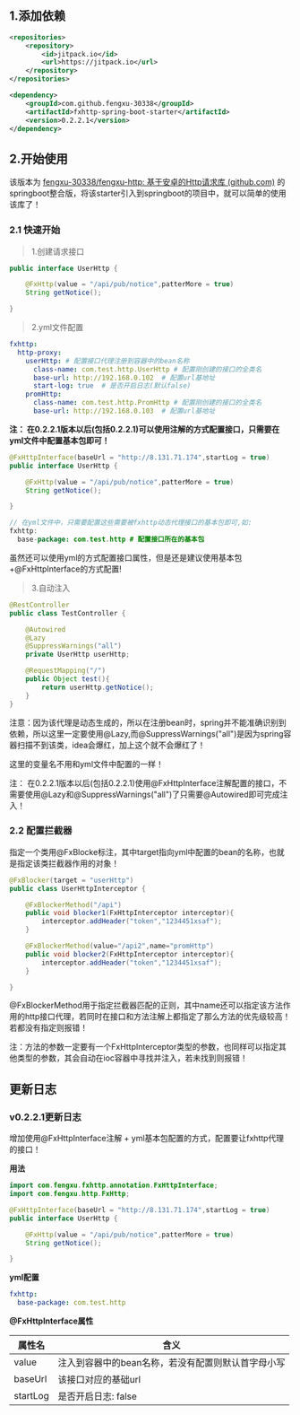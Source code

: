 ## 1.添加依赖

```xml
<repositories>
    <repository>
        <id>jitpack.io</id>
        <url>https://jitpack.io</url>
    </repository>
</repositories>

<dependency>
    <groupId>com.github.fengxu-30338</groupId>
    <artifactId>fxhttp-spring-boot-starter</artifactId>
    <version>0.2.2.1</version>
</dependency>
```





## 2.开始使用

该版本为 [fengxu-30338/fengxu-http: 基于安卓的Http请求库 (github.com)](https://github.com/fengxu-30338/fengxu-http) 的springboot整合版，将该starter引入到springboot的项目中，就可以简单的使用该库了！



### 2.1 快速开始



> 1.创建请求接口

```java
public interface UserHttp {

    @FxHttp(value = "/api/pub/notice",patterMore = true)
    String getNotice();

}
```



> 2.yml文件配置

```yaml
fxhttp:
  http-proxy:
    userHttp: # 配置接口代理注册到容器中的bean名称
      class-name: com.test.http.UserHttp # 配置刚创建的接口的全类名
      base-url: http://192.168.0.102  # 配置url基地址
      start-log: true  # 是否开启日志(默认false)
    promHttp:
      class-name: com.test.http.PromHttp # 配置刚创建的接口的全类名
      base-url: http://192.168.0.103  # 配置url基地址  
```



**注： 在0.2.2.1版本以后(包括0.2.2.1)可以使用注解的方式配置接口，只需要在yml文件中配置基本包即可！**

```java
@FxHttpInterface(baseUrl = "http://8.131.71.174",startLog = true)
public interface UserHttp {

    @FxHttp(value = "/api/pub/notice",patterMore = true)
    String getNotice();

}

// 在yml文件中，只需要配置这些需要被fxhttp动态代理接口的基本包即可,如:
fxhttp:
  base-package: com.test.http # 配置接口所在的基本包
```

虽然还可以使用yml的方式配置接口属性，但是还是建议使用基本包+@FxHttpInterface的方式配置!





> 3.自动注入

```java
@RestController
public class TestController {

    @Autowired
    @Lazy
    @SuppressWarnings("all")
    private UserHttp userHttp;

    @RequestMapping("/")
    public Object test(){
        return userHttp.getNotice();
    }
}
```

注意：因为该代理是动态生成的，所以在注册bean时，spring并不能准确识别到依赖，所以这里一定要使用@Lazy,而@SuppressWarnings("all")是因为spring容器扫描不到该类，idea会爆红，加上这个就不会爆红了！

这里的变量名不用和yml文件中配置的一样！



注： 在0.2.2.1版本以后(包括0.2.2.1)使用@FxHttpInterface注解配置的接口，不需要使用@Lazy和@SuppressWarnings("all")了只需要@Autowired即可完成注入！



### 2.2 配置拦截器

指定一个类用@FxBlocke标注，其中target指向yml中配置的bean的名称，也就是指定该类拦截器作用的对象！

```java
@FxBlocker(target = "userHttp")
public class UserHttpInterceptor {

    @FxBlockerMethod("/api")
    public void blocker1(FxHttpInterceptor interceptor){
        interceptor.addHeader("token","1234451xsaf");
    }

    @FxBlockerMethod(value="/api2",name="promHttp")
    public void blocker2(FxHttpInterceptor interceptor){
        interceptor.addHeader("token","1234451xsaf");
    }

}
```

@FxBlockerMethod用于指定拦截器匹配的正则，其中name还可以指定该方法作用的http接口代理，若同时在接口和方法注解上都指定了那么方法的优先级较高！若都没有指定则报错！

注：方法的参数一定要有一个FxHttpInterceptor类型的参数，也同样可以指定其他类型的参数，其会自动在ioc容器中寻找并注入，若未找到则报错！



## 更新日志



### v0.2.2.1更新日志



增加使用@FxHttpInterface注解 + yml基本包配置的方式，配置要让fxhttp代理的接口！

**用法**

```java
import com.fengxu.fxhttp.annotation.FxHttpInterface;
import com.fengxu.http.FxHttp;

@FxHttpInterface(baseUrl = "http://8.131.71.174",startLog = true)
public interface UserHttp {

    @FxHttp(value = "/api/pub/notice",patterMore = true)
    String getNotice();

}
```



**yml配置**

```yaml
fxhttp:
  base-package: com.test.http
```



**@FxHttpInterface属性**

| 属性名   | 含义                                               |
| -------- | -------------------------------------------------- |
| value    | 注入到容器中的bean名称，若没有配置则默认首字母小写 |
| baseUrl  | 该接口对应的基础url                                |
| startLog | 是否开启日志: false                                |

